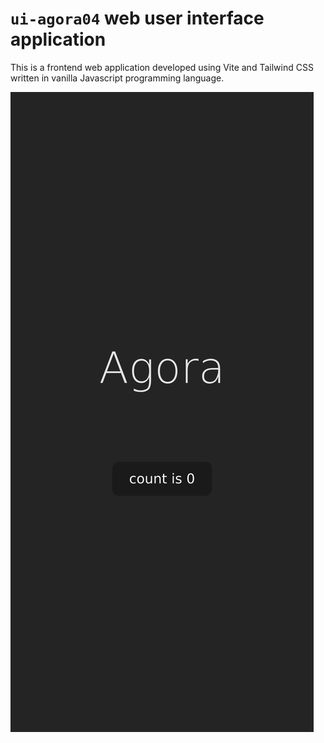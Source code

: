 # `ui-agora04` web user interface application

This is a frontend web application developed using Vite and Tailwind CSS written in vanilla Javascript programming language.

![ui-agora05](./screenshots/screenshot_ui-agora05_mobile_first.png)
